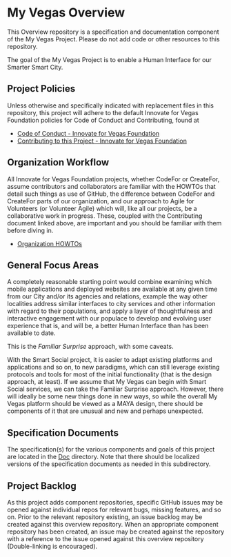 <!--
 Copyright (C) 2022 Innovate for Vegas Foundation
 
 This file is part of ov-my-vegas.
 
 ov-my-vegas is free software: you can redistribute it and/or modify
 it under the terms of the GNU General Public License as published by
 the Free Software Foundation, either version 3 of the License, or
 (at your option) any later version.
 
 ov-my-vegas is distributed in the hope that it will be useful,
 but WITHOUT ANY WARRANTY; without even the implied warranty of
 MERCHANTABILITY or FITNESS FOR A PARTICULAR PURPOSE.  See the
 GNU General Public License for more details.
 
 You should have received a copy of the GNU General Public License
 along with ov-my-vegas.  If not, see <http://www.gnu.org/licenses/>.
-->

# My Vegas Overview

This Overview repository is a specification and documentation component of the My Vegas Project. Please do not add code or other resources to this repository.

The goal of the My Vegas Project is to enable a Human Interface for our Smarter Smart City.

## Project Policies

Unless otherwise and specifically indicated with replacement files in this repository, this project will adhere to the default Innovate for Vegas Foundation policies for Code of Conduct and Contributing, found at

* [Code of Conduct - Innovate for Vegas Foundation](https://github.com/InnovateForVegas/.github/blob/main/CODE_OF_CONDUCT.md)
* [Contributing to this Project - Innovate for Vegas Foundation](https://github.com/InnovateForVegas/.github/blob/main/CONTRIBUTING.md)

## Organization Workflow

All Innovate for Vegas Foundation projects, whether CodeFor or CreateFor, assume contributors and collaborators are familiar with the HOWTOs that detail such things as use of GitHub, the difference between CodeFor and CreateFor parts of our organization, and our approach to Agile for Volunteers (or Volunteer Agile) which will, like all our projects, be a collaborative work in progress. These, coupled with the Contributing document linked above, are important and you should be familiar with them before diving in.

* [Organization HOWTOs](https://github.com/InnovateForVegas/doc-org-howtos)

## General Focus Areas

A completely reasonable starting point would combine examining which mobile applications and deployed websites are available at any given time from our City and/or its agencies and relations, example the way other localities address similar interfaces to city services and other information with regard to their populations, and apply a layer of thoughtfulness and interactive engagement with our populace to develop and evolving user experience that is, and will be, a better Human Interface than has been available to date.

This is the *Familiar Surprise* approach, with some caveats.

With the Smart Social project, it is easier to adapt existing platforms and applications and so on, to new paradigms, which can still leverage existing protocols and tools for most of the initial functionality (that is the design approach, at least). If we assume that My Vegas can begin with Smart Social services, we can take the Familiar Surprise approach. However, there will ideally be some new things done in new ways, so while the overall My Vegas platform should be viewed as a MAYA design, there should be components of it that are unusual and new and perhaps unexpected.

## Specification Documents

The specification(s) for the various components and goals of this project are located in the [Doc](doc/README.md) directory. Note that there should be localized versions of the specification documents as needed in this subdirectory.

## Project Backlog

As this project adds component repositories, specific GitHub issues may be opened against individual repos for relevant bugs, missing features, and so on. Prior to the relevant repository existing, an issue backlog may be created against this overview repository. When an appropriate component repository has been created, an issue may be created against the repository with a reference to the issue opened against this overview repository (Double-linking is encouraged).
